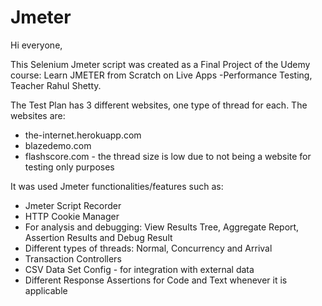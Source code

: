 # Jmeter

Hi everyone,

This Selenium Jmeter script was created as a Final Project of the Udemy course: Learn JMETER from Scratch on Live Apps -Performance Testing, Teacher Rahul Shetty.

The Test Plan has 3 different websites, one type of thread for each. The websites are:
- the-internet.herokuapp.com
- blazedemo.com
- flashscore.com - the thread size is low due to not being a website for testing only purposes

It was used Jmeter functionalities/features such as:
- Jmeter Script Recorder
- HTTP Cookie Manager
- For analysis and debugging: View Results Tree, Aggregate Report, Assertion Results and Debug Result
- Different types of threads: Normal, Concurrency and Arrival
- Transaction Controllers
- CSV Data Set Config - for integration with external data
- Different Response Assertions for Code and Text whenever it is applicable
